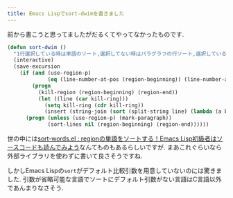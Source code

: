```yaml
---
title: Emacs Lispでsort-dwimを書きました
---
```


前から書こうと思ってましたがだるくてやってなかったものです.

~~~lisp
(defun sort-dwim ()
  "1行選択している時は単語のソート,選択してない時はパラグラフの行ソート,選択している時はその範囲の行ソート"
  (interactive)
  (save-excursion
    (if (and (use-region-p)
             (eq (line-number-at-pos (region-beginning)) (line-number-at-pos (region-end))))
        (progn
          (kill-region (region-beginning) (region-end))
          (let ((line (car kill-ring)))
            (setq kill-ring (cdr kill-ring))
            (insert (string-join (sort (split-string line) (lambda (a b) (string< a b))) " "))))
      (progn (unless (use-region-p) (mark-paragraph))
             (sort-lines nil (region-beginning) (region-end))))))
~~~

世の中には[sort-words.el : regionの単語をソートする！Emacs Lisp初級者はソースコードも読んでみよう](http://emacs.rubikitch.com/sort-words/)なんてものもあるらしいですが.
まあこれぐらいなら外部ライブラリを使わずに書いて良さそうですね.

しかしEmacs Lispの`sort`がデフォルト比較引数を用意していないのには驚きました.
引数が省略可能な言語でソートにデフォルト引数がない言語はC言語以外であんまりなさそう.
